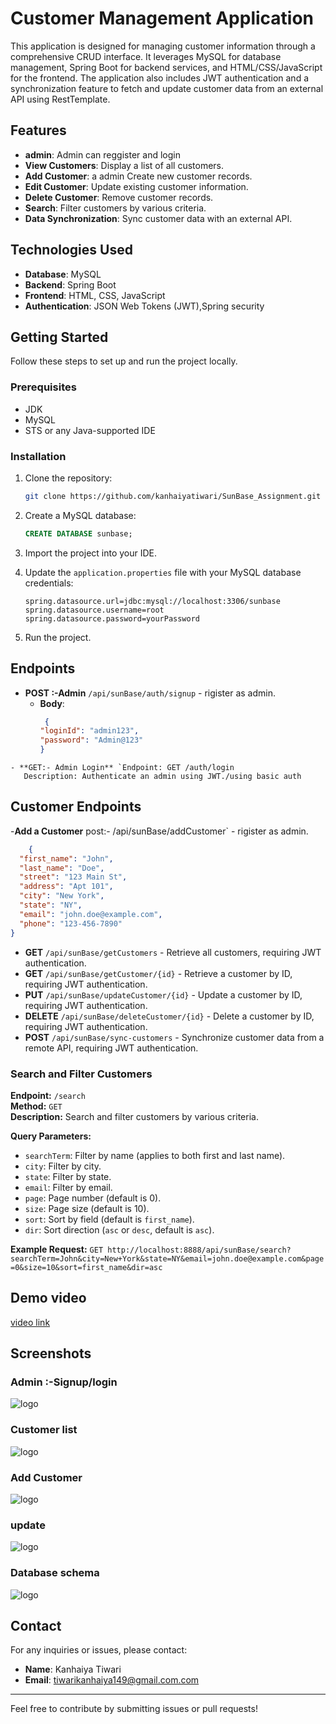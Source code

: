 # Customer Management Application

This application is designed for managing customer information through a comprehensive CRUD interface. It leverages MySQL for database management, Spring Boot for backend services, and HTML/CSS/JavaScript for the frontend. The application also includes JWT authentication and a synchronization feature to fetch and update customer data from an external API using RestTemplate.

## Features
- **admin**: Admin can reggister and login 
- **View Customers**: Display a list of all customers. 
- **Add Customer**: a admin Create new customer records.
- **Edit Customer**: Update existing customer information.
- **Delete Customer**: Remove customer records.
- **Search**: Filter customers by various criteria.
- **Data Synchronization**: Sync customer data with an external API.

## Technologies Used

- **Database**: MySQL
- **Backend**: Spring Boot
- **Frontend**: HTML, CSS, JavaScript
- **Authentication**: JSON Web Tokens (JWT),Spring security

## Getting Started

Follow these steps to set up and run the project locally.

### Prerequisites

- JDK
- MySQL
- STS or any Java-supported IDE

### Installation

1. Clone the repository:

    ```bash
    git clone https://github.com/kanhaiyatiwari/SunBase_Assignment.git
    ```

2. Create a MySQL database:

    ```sql
    CREATE DATABASE sunbase;
    ```

3. Import the project into your IDE.

4. Update the `application.properties` file with your MySQL database credentials:

    ```properties
    spring.datasource.url=jdbc:mysql://localhost:3306/sunbase
    spring.datasource.username=root
    spring.datasource.password=yourPassword
    ```

5. Run the project.

## Endpoints

- **POST :-Admin** `/api/sunBase/auth/signup` - rigister as admin.
  - **Body**:
    ```json
     {
    "loginId": "admin123",
    "password": "Admin@123"
    }
 ```
- **GET:- Admin Login** `Endpoint: GET /auth/login
    Description: Authenticate an admin using JWT./using basic auth
 ```
## Customer Endpoints
-**Add a Customer** post:- /api/sunBase/addCustomer` - rigister as admin.
```json
    {
  "first_name": "John",
  "last_name": "Doe",
  "street": "123 Main St",
  "address": "Apt 101",
  "city": "New York",
  "state": "NY",
  "email": "john.doe@example.com",
  "phone": "123-456-7890"
}

 ```
- **GET** `/api/sunBase/getCustomers` - Retrieve all customers, requiring JWT authentication. 
- **GET** `/api/sunBase/getCustomer/{id}` - Retrieve a customer by ID, requiring JWT authentication.
- **PUT** `/api/sunBase/updateCustomer/{id}` - Update a customer by ID, requiring JWT authentication.
- **DELETE** `/api/sunBase/deleteCustomer/{id}` - Delete a customer by ID, requiring JWT authentication.
- **POST** `/api/sunBase/sync-customers` - Synchronize customer data from a remote API, requiring JWT authentication.

### Search and Filter Customers

**Endpoint:** `/search`  
**Method:** `GET`  
**Description:** Search and filter customers by various criteria.

**Query Parameters:**
- `searchTerm`: Filter by name (applies to both first and last name).
- `city`: Filter by city.
- `state`: Filter by state.
- `email`: Filter by email.
- `page`: Page number (default is 0).
- `size`: Page size (default is 10).
- `sort`: Sort by field (default is `first_name`).
- `dir`: Sort direction (`asc` or `desc`, default is `asc`).

**Example Request:**
     ``` GET http://localhost:8888/api/sunBase/search?searchTerm=John&city=New+York&state=NY&email=john.doe@example.com&page=0&size=10&sort=first_name&dir=asc
     ```


## Demo video 
[video link](mailto:https://drive.google.com/file/d/1r19Zwmq-1xN30aU4-dMHsPcb4QI7D7za/view?usp=sharing)

## Screenshots

### Admin :-Signup/login

![logo](https://github.com/kanhaiyatiwari/SunBase_Assignment/blob/main/Images/Screenshot%20(43).png)

### Customer list 

![logo](https://github.com/kanhaiyatiwari/SunBase_Assignment/blob/main/Images/Screenshot%20(48).png)

### Add Customer

![logo](https://github.com/kanhaiyatiwari/SunBase_Assignment/blob/main/Images/Screenshot%20(49).png)

### update

![logo](https://github.com/kanhaiyatiwari/SunBase_Assignment/blob/main/Images/Screenshot%20(50).png)

### Database schema

![logo](https://github.com/kanhaiyatiwari/SunBase_Assignment/blob/main/Images/Screenshot%20(52).png)

## Contact

For any inquiries or issues, please contact:

- **Name**: Kanhaiya Tiwari
- **Email**: [tiwarikanhaiya149@gmail.com.com](mailto:tiwarikanhaiya149@gmail.com)

---

Feel free to contribute by submitting issues or pull requests!
